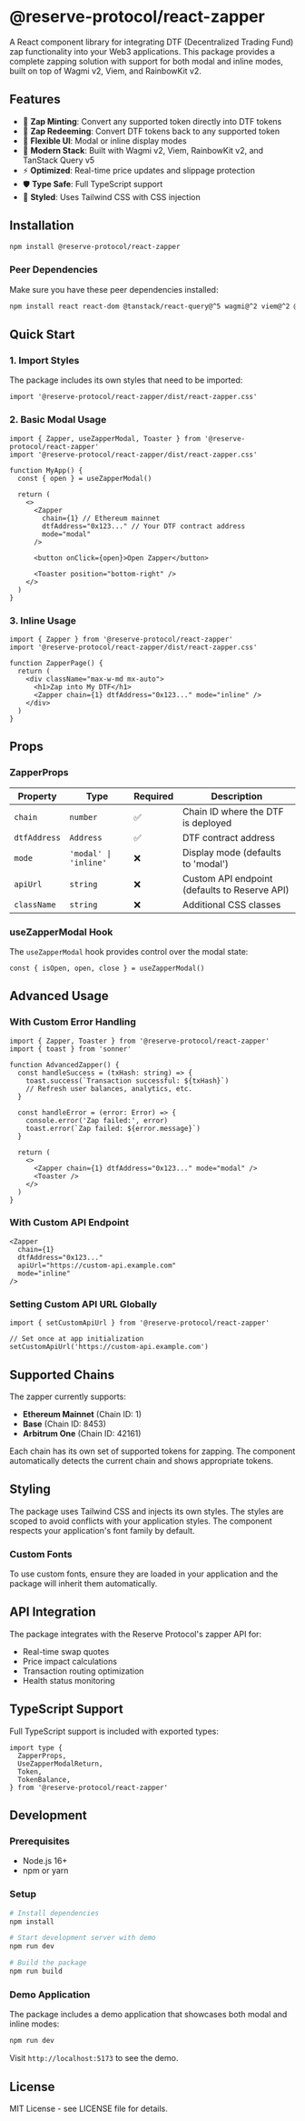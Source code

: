 # @reserve-protocol/react-zapper

A React component library for integrating DTF (Decentralized Trading Fund) zap functionality into your Web3 applications. This package provides a complete zapping solution with support for both modal and inline modes, built on top of Wagmi v2, Viem, and RainbowKit v2.

## Features

- 🔄 **Zap Minting**: Convert any supported token directly into DTF tokens
- 🔄 **Zap Redeeming**: Convert DTF tokens back to any supported token
- 🎨 **Flexible UI**: Modal or inline display modes
- 🎯 **Modern Stack**: Built with Wagmi v2, Viem, RainbowKit v2, and TanStack Query v5
- ⚡ **Optimized**: Real-time price updates and slippage protection
- 🛡️ **Type Safe**: Full TypeScript support
- 🎨 **Styled**: Uses Tailwind CSS with CSS injection

## Installation

```bash
npm install @reserve-protocol/react-zapper
```

### Peer Dependencies

Make sure you have these peer dependencies installed:

```bash
npm install react react-dom @tanstack/react-query@^5 wagmi@^2 viem@^2 @rainbow-me/rainbowkit@^2 jotai
```

## Quick Start

### 1. Import Styles

The package includes its own styles that need to be imported:

```tsx
import '@reserve-protocol/react-zapper/dist/react-zapper.css'
```

### 2. Basic Modal Usage

```tsx
import { Zapper, useZapperModal, Toaster } from '@reserve-protocol/react-zapper'
import '@reserve-protocol/react-zapper/dist/react-zapper.css'

function MyApp() {
  const { open } = useZapperModal()

  return (
    <>
      <Zapper
        chain={1} // Ethereum mainnet
        dtfAddress="0x123..." // Your DTF contract address
        mode="modal"
      />

      <button onClick={open}>Open Zapper</button>

      <Toaster position="bottom-right" />
    </>
  )
}
```

### 3. Inline Usage

```tsx
import { Zapper } from '@reserve-protocol/react-zapper'
import '@reserve-protocol/react-zapper/dist/react-zapper.css'

function ZapperPage() {
  return (
    <div className="max-w-md mx-auto">
      <h1>Zap into My DTF</h1>
      <Zapper chain={1} dtfAddress="0x123..." mode="inline" />
    </div>
  )
}
```

## Props

### ZapperProps

| Property     | Type                  | Required | Description                                   |
| ------------ | --------------------- | -------- | --------------------------------------------- |
| `chain`      | `number`              | ✅       | Chain ID where the DTF is deployed            |
| `dtfAddress` | `Address`             | ✅       | DTF contract address                          |
| `mode`       | `'modal' \| 'inline'` | ❌       | Display mode (defaults to 'modal')            |
| `apiUrl`     | `string`              | ❌       | Custom API endpoint (defaults to Reserve API) |
| `className`  | `string`              | ❌       | Additional CSS classes                        |

### useZapperModal Hook

The `useZapperModal` hook provides control over the modal state:

```tsx
const { isOpen, open, close } = useZapperModal()
```

## Advanced Usage

### With Custom Error Handling

```tsx
import { Zapper, Toaster } from '@reserve-protocol/react-zapper'
import { toast } from 'sonner'

function AdvancedZapper() {
  const handleSuccess = (txHash: string) => {
    toast.success(`Transaction successful: ${txHash}`)
    // Refresh user balances, analytics, etc.
  }

  const handleError = (error: Error) => {
    console.error('Zap failed:', error)
    toast.error(`Zap failed: ${error.message}`)
  }

  return (
    <>
      <Zapper chain={1} dtfAddress="0x123..." mode="modal" />
      <Toaster />
    </>
  )
}
```

### With Custom API Endpoint

```tsx
<Zapper
  chain={1}
  dtfAddress="0x123..."
  apiUrl="https://custom-api.example.com"
  mode="inline"
/>
```

### Setting Custom API URL Globally

```tsx
import { setCustomApiUrl } from '@reserve-protocol/react-zapper'

// Set once at app initialization
setCustomApiUrl('https://custom-api.example.com')
```

## Supported Chains

The zapper currently supports:

- **Ethereum Mainnet** (Chain ID: 1)
- **Base** (Chain ID: 8453)
- **Arbitrum One** (Chain ID: 42161)

Each chain has its own set of supported tokens for zapping. The component automatically detects the current chain and shows appropriate tokens.

## Styling

The package uses Tailwind CSS and injects its own styles. The styles are scoped to avoid conflicts with your application styles. The component respects your application's font family by default.

### Custom Fonts

To use custom fonts, ensure they are loaded in your application and the package will inherit them automatically.

## API Integration

The package integrates with the Reserve Protocol's zapper API for:

- Real-time swap quotes
- Price impact calculations
- Transaction routing optimization
- Health status monitoring

## TypeScript Support

Full TypeScript support is included with exported types:

```tsx
import type {
  ZapperProps,
  UseZapperModalReturn,
  Token,
  TokenBalance,
} from '@reserve-protocol/react-zapper'
```

## Development

### Prerequisites

- Node.js 16+
- npm or yarn

### Setup

```bash
# Install dependencies
npm install

# Start development server with demo
npm run dev

# Build the package
npm run build
```

### Demo Application

The package includes a demo application that showcases both modal and inline modes:

```bash
npm run dev
```

Visit `http://localhost:5173` to see the demo.

## License

MIT License - see LICENSE file for details.
